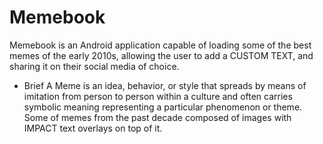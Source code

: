 # Memebook
Memebook is an Android application capable of loading some of the best memes of the early 2010s, allowing the user to add a CUSTOM TEXT, and sharing it on their social media of choice.


- Brief
A Meme is an idea, behavior, or style that spreads by means of imitation from person to person within a culture and often carries symbolic meaning representing a particular
phenomenon or theme.
Some of memes from the past decade composed of images with IMPACT text overlays on top of it.

